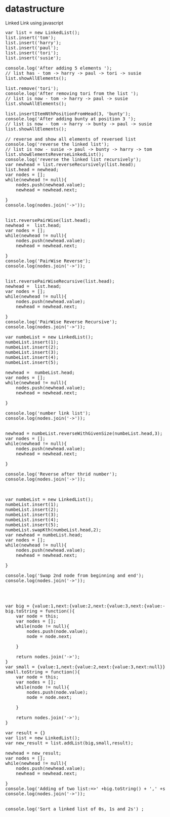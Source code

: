# datastructure
Linked Link using javascript
<pre>
var list = new LinkedList();
list.insert('tom');
list.insert('harry');
list.insert('paul');
list.insert('tori');
list.insert('susie');   
 
console.log('After adding 5 elements ');
// list has - tom -> harry -> paul -> tori -> susie
list.showAllElements();                         
 
list.remove('tori');            
console.log('After removing tori from the list ');  
// list is now - tom -> harry -> paul -> susie      
list.showAllElements();         
 
list.insertItemNthPositionFromHead(3, 'bunty');         
console.log('After adding bunty at position 3 ');     
// list is now - tom -> harry -> bunty -> paul -> susie      
list.showAllElements();

// reverse and show all elements of reversed list
console.log('reverse the linked list');
// list is now - susie -> paul -> bunty -> harry -> tom
list.showElementsReverseLinkedList();  
console.log('reverse the linked list recursively');
var newhead = list.reverseRecursively(list.head);
list.head = newhead;
var nodes = [];
while(newhead != null){           
    nodes.push(newhead.value);
    newhead = newhead.next;
    
}
console.log(nodes.join('->'));


list.reversePairWise(list.head);
newhead =  list.head;
var nodes = [];
while(newhead != null){           
    nodes.push(newhead.value);
    newhead = newhead.next;
   
}
console.log('PairWise Reverse');
console.log(nodes.join('->'));


list.reversePairWiseRecursive(list.head);
newhead =  list.head;
var nodes = [];
while(newhead != null){           
    nodes.push(newhead.value);
    newhead = newhead.next;
   
}
console.log('PairWise Reverse Recursive');
console.log(nodes.join('->'));

var numbeList = new LinkedList(); 
numbeList.insert(1);
numbeList.insert(2);
numbeList.insert(3);
numbeList.insert(4);
numbeList.insert(5);

newhead =  numbeList.head;
var nodes = [];
while(newhead != null){           
    nodes.push(newhead.value);
    newhead = newhead.next;
   
}

console.log('number link list');
console.log(nodes.join('->'));


newhead = numbeList.reverseWithGivenSize(numbeList.head,3);
var nodes = [];
while(newhead != null){           
    nodes.push(newhead.value);
    newhead = newhead.next;
   
}

console.log('Reverse after thrid number');
console.log(nodes.join('->'));



var numbeList = new LinkedList(); 
numbeList.insert(1);
numbeList.insert(2);
numbeList.insert(3);
numbeList.insert(4);
numbeList.insert(5);
numbeList.swapKth(numbeList.head,2);
var newhead = numbeList.head;
var nodes = [];
while(newhead != null){           
    nodes.push(newhead.value);
    newhead = newhead.next;
   
}

console.log('Swap 2nd node from beginning and end');
console.log(nodes.join('->'));




var big = {value:1,next:{value:2,next:{value:3,next:{value:-2,next:null}}}};
big.toString = function(){
    var node = this;
    var nodes = [];
    while(node != null){           
        nodes.push(node.value);
        node = node.next;
       
    }
    
    return nodes.join('->');
}
var small = {value:1,next:{value:2,next:{value:3,next:null}}};
small.toString = function(){
    var node = this;
    var nodes = [];
    while(node != null){           
        nodes.push(node.value);
        node = node.next;
       
    }
    
    return nodes.join('->');
}

var result = {}
var list = new LinkedList(); 
var new_result = list.addList(big,small,result);

newhead = new_result;
var nodes = [];
while(newhead != null){           
    nodes.push(newhead.value);
    newhead = newhead.next;
   
}
console.log('Adding of two list:=>' +big.toString() + ',' +small.toString());
console.log(nodes.join('->'));


console.log('Sort a linked list of 0s, 1s and 2s') ;
</pre>

